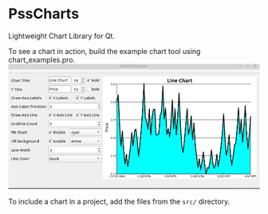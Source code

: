 # PssCharts
Lightweight Chart Library for Qt.

To see a chart in action, build the example chart tool using chart_examples.pro.
![LineChart](chartexamples/linechart_example.gif)

To include a chart in a project, add the files from the `src/` directory.

